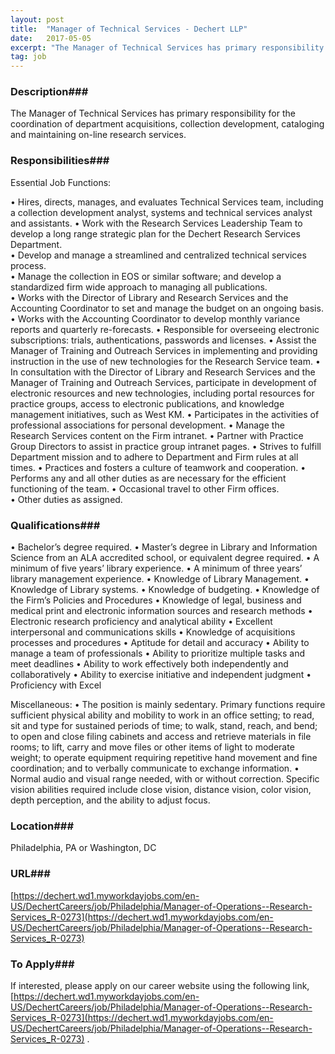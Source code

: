 ```yaml
---
layout: post
title:  "Manager of Technical Services - Dechert LLP"
date:   2017-05-05
excerpt: "The Manager of Technical Services has primary responsibility for the coordination of department acquisitions, collection development, cataloging and maintaining on-line research services.  "
tag: job
---
```


### Description###

The Manager of Technical Services has primary responsibility for the coordination of department acquisitions, collection development, cataloging and maintaining on-line research services.  


### Responsibilities###

Essential Job Functions: 

•  Hires, directs, manages, and evaluates Technical Services team, including a collection development analyst, systems and technical services analyst and assistants. 
• Work with the Research Services Leadership Team to develop a long range strategic plan for the Dechert Research Services Department.  
• Develop and manage a streamlined and centralized technical services process.  
• Manage the collection in EOS or similar software; and develop a standardized firm wide approach to managing all publications.   
• Works with the Director of Library and Research Services and the Accounting Coordinator to set and manage the budget on an ongoing basis. 
• Works with the Accounting Coordinator to develop monthly variance reports and quarterly re-forecasts. 
• Responsible for overseeing electronic subscriptions: trials, authentications, passwords and licenses. 
• Assist the Manager of Training and Outreach Services in implementing and providing instruction in the use of new technologies for the Research Service team. 
• In consultation with the Director of  Library and Research Services and the Manager of Training and Outreach Services, participate in development of electronic resources and new technologies, including portal resources for practice groups, access to electronic publications, and knowledge management initiatives, such as West KM. 
• Participates in the activities of professional associations for personal development. 
• Manage the Research Services content on the Firm intranet. 
• Partner with Practice Group Directors to assist in practice group intranet pages. 
• Strives to fulfill Department mission and to adhere to Department and Firm rules at all times. 
• Practices and fosters a culture of teamwork and cooperation. 
• Performs any and all other duties as are necessary for the efficient functioning of the team. 
• Occasional travel to other Firm offices.  
• Other duties as assigned. 


### Qualifications###

• Bachelor’s degree required.
• Master’s degree in Library and Information Science from an ALA accredited school, or equivalent degree required.
• A minimum of five years’ library experience.
• A minimum of three years’ library management experience.
• Knowledge of Library Management.
• Knowledge of Library systems.
• Knowledge of budgeting.
• Knowledge of the Firm’s Policies and Procedures
• Knowledge of legal, business and medical print and electronic information sources and research methods
• Electronic research proficiency and analytical ability
• Excellent interpersonal and communications skills
• Knowledge of acquisitions processes and procedures
• Aptitude for detail and accuracy
• Ability to manage a team of professionals
• Ability to prioritize multiple tasks and meet deadlines
• Ability to work effectively both independently and collaboratively
• Ability to exercise initiative and independent judgment
• Proficiency with Excel

Miscellaneous:
• The position is mainly sedentary.  Primary functions require sufficient physical ability and mobility to work in an office setting; to read, sit and type for sustained periods of time; to walk, stand, reach, and bend; to open and close filing cabinets and access and retrieve materials in file rooms; to lift, carry and move files or other items of light to moderate weight; to operate equipment requiring repetitive hand movement and fine coordination; and to verbally communicate to exchange information.
• Normal audio and visual range needed, with or without correction. Specific vision abilities required include close vision, distance vision, color vision, depth perception, and the ability to adjust focus.





### Location###

Philadelphia, PA or Washington, DC 


### URL###

[https://dechert.wd1.myworkdayjobs.com/en-US/DechertCareers/job/Philadelphia/Manager-of-Operations--Research-Services_R-0273](https://dechert.wd1.myworkdayjobs.com/en-US/DechertCareers/job/Philadelphia/Manager-of-Operations--Research-Services_R-0273)

### To Apply###

If interested, please apply on our career website using the following link, [https://dechert.wd1.myworkdayjobs.com/en-US/DechertCareers/job/Philadelphia/Manager-of-Operations--Research-Services_R-0273](https://dechert.wd1.myworkdayjobs.com/en-US/DechertCareers/job/Philadelphia/Manager-of-Operations--Research-Services_R-0273) . 





